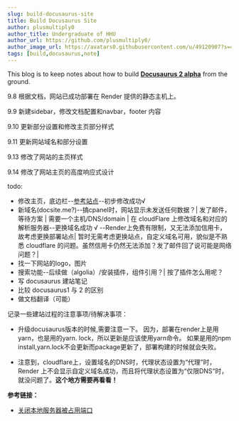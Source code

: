 ```yaml
---
slug: build-docusaurus-site
title: Build Docusaurus Site
author: plusmultiply0
author_title: Undergraduate of HHU
author_url: https://github.com/plusmultiply0/
author_image_url: https://avatars0.githubusercontent.com/u/49120907?s=460&u=2e85146bc63952ab4910cd448b67b0a6a66f5e93&v=4
tags: [build,docusaurus,note]
---
```


This blog is to keep notes about how to build [**Docusaurus 2 alpha**](https://v2.docusaurus.io/) from the ground.

<!--truncate-->
9.8 根据文档，网站已成功部署在 Render 提供的静态主机上。

9.9 新建sidebar，修改文档配置和navbar，footer 内容

9.10 更新部分设置和修改主页部分样式

9.11 更新网站域名和部分设置

9.13 修改了网站的主页样式

9.14 修改了网站主页的高度响应式设计

todo:
- 修改主页，底边栏--[参考站点](https://messiahhh.github.io/blog/)--初步修改成功√
- 新域名(docsite.me?)--搞cpanel时，网站显示未发送任何数据？| 发了邮件，等待方案 | 需要一个主机/DNS/domain | 在 cloudFlare 上修改域名和对应的解析服务器--更换域名成功 √ --Render上免费有限制，又无法添加信用卡，故考虑更换部署站点| 暂时无需考虑更换站点，自定义域名可用，貌似是不熟悉 cloudflare 的问题。虽然信用卡仍然无法添加？发了邮件回了说可能是网络问题？|
- 找一下网站的logo，图片
- 搜索功能--后续做（algolia）/安装插件，组件引用？| 按了插件怎么用呢？
- 写 docusaurus 建站笔记
- 比较 docusaurus1 与 2 的区别
- 做文档翻译（可能）

记录一些建站过程的注意事项/待解决事项：
- 升级docusaurus版本的时候,需要注意一下。
因为，部署在render上是用yarn，也是用的yarn. lock，所以更新是应该使用yarn命令。
如果是用的npm install,yarn.lock不会更新而package更新了，部署构建的时候就会失败。

- 注意到，cloudflare上，设置域名的DNS时，代理状态设置为“代理”时，Render 上不会显示自定义域名成功，而且将代理状态设置为“仅限DNS“时，就没问题了。**这个地方需要再看看！**



**参考链接：**
- [关闭本地服务器被占用端口](https://stackoverflow.com/questions/49022731/keep-getting-something-is-already-running-on-port-3000-when-i-do-npm-start-o)